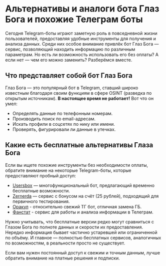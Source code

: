 # Альтернативы и аналоги бота Глаз Бога и похожие Телеграм боты
Сегодня Telegram-боты играют заметную роль в повседневной жизни пользователей, предоставляя удобные инструменты для получения и анализа данных.
Среди них особое внимание привлёк бот Глаз Бога — сервис, позволяющий находить информацию по различным параметрам.
Но есть ли возможность использовать его без оплаты? А если нет — чем его можно заменить? Разберёмся вместе.
## Что представляет собой бот Глаз Бога
Глаз Бога — это популярный бот в Telegram, ставший широко известным благодаря своим функциям в сфере OSINT (разведка по открытым источникам).
**В настоящее время не работает!** Вот что он умел:
* Определять данные по телефонным номерам.
* Производить поиск по email-адресам.
* Искать профили в соцсетях по нику или имени.
* Проверять, фигурировали ли данные в утечках.
## Какие есть бесплатные альтернативы Глаза Бога
Если вы ищете похожие инструменты без необходимости оплаты, обратите внимание на некоторые Telegram-боты, которые предоставляют пробный доступ:

* [Usersbox](https://t.me/UserBox_OsintBoxBot?start=NDA2ODQwMTU5) — многофункциональный бот, предлагающий временно бесплатные возможности.
* [Zernerda](https://t.me/zernerdadabot?start=D6D6DC2C03) — сервис с бонусом на счёт (25 рублей), подходящий для первичного тестирования.
* [Оракул](http://t.me/Pizdim_nayti_moshennikov_bot?start=406840159) - относительно свежий ТГ бот, отличная замена ГБ.
* [Фанстат](https://t.me/FunStatBot0bot?start=01015FE33F1800000000) - сервис для работы и анализа информации в Телеграм.

Нужно учитывать, что бесплатные версии редко могут сравниться с Глазом Бога по полноте данных и скорости их предоставления.
Нередко информация бывает частично устаревшей или ограниченной по объёму.
И главное — полностью бесплатных сервисов, аналогичных по возможностям, в реальности просто не существует.

Если вам нужен постоянный доступ к свежим и точным данным, лучше обратить внимание на платные решения и подписки.
